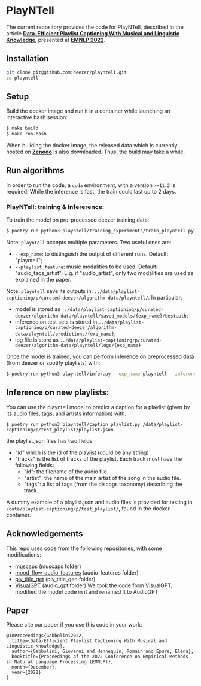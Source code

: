 # PlayNTell
The current repository provides the code for PlayNTell, described in the article [**Data-Efficient Playlist Captioning With Musical and Linguistic Knowledge**](), presented at [**EMNLP 2022**](https://2022.emnlp.org).

## Installation

```sh
git clone git@github.com:deezer/playntell.git
cd playntell
```

## Setup

Build the docker image and run it in a container while launching an interactive bash session:

```sh
$ make build
$ make run-bash
```

When building the docker image, the released data which is currently hosted on [**Zenodo**](https://zenodo.org/record/7427231) is also downloaded. Thus, the build may take a while.

## Run algorithms

In order to run the code, a ``cuda`` environment, with a version ``>=11.2`` is required. While the inference is fast, the train could last up to 2 days.

### PlayNTell: training & infererence:

To train the model on pre-processed deezer training data:
```sh
$ poetry run python3 playntell/training_experiments/train_playntell.py
```

Note: `playntell` accepts multiple parameters. Two useful ones are:

- `--exp_name`: to distinguish the output of different runs. Default: "playntell";
- `--playlist_feature`: music modalities to be used. Default: "audio_tags_artist". E.g. if "audio_artist", only two modalities are used as explained in the paper.

Note: `playntell` save its outputs in: ``../data/playlist-captioning/p/curated-deezer/algorithm-data/playntell/``. In particular:

- model is stored as ``../data/playlist-captioning/p/curated-deezer/algorithm-data/playntell/saved_models/{exp_name}/best.pth``;
- inference on test sets is stored in ``../data/playlist-captioning/p/curated-deezer/algorithm-data/playntell/predictions/{exp_name}``;
- log file is store as ``../data/playlist-captioning/p/curated-deezer/algorithm-data/playntell/logs/{exp_name}``


Once the model is trained, you can perform inference on preprocessed data (from deezer or spotify playlists) with:
```sh
$ poetry run python3 playntell/infer.py --exp_name playntell --inference_dataset_name curated-deezer
```


## Inference on new playlists:

You can use the playntell model to predict a caption for a playlist (given by its audio files, tags, and artists information) with:
```
$ poetry run python3 playntell/caption_playlist.py /data/playlist-captioning/p/test_playlist/playlist.json
```
the playlist.json files has two fields:
- "id" which is the id of the playlist (could be any string)
- "tracks" is the list of tracks of the playlist. Each track must have the following fields:
    - "id": the filename of the audio file.
    - "artist": the name of the main artist of the song in the audio file.
    - "tags": a list of tags (from the discogs taxonomy) describing the track.

A dummy example of a playlist.json and audio files is provided for testing in `/data/playlist-captioning/p/test_playlist/`, found in the docker container.



## Acknowledgements

This repo uses code from the following repositories, with some modifications:

* [muscaps](https://github.com/ilaria-manco/muscaps) (muscaps folder)
* [mood_flow_audio_features](https://github.deezerdev.com/rhennequin/mood_flow_audio_features) (audio_features folder)
* [ply_title_get](https://github.com/SeungHeonDoh/ply_title_gen) (ply_title_gen folder)
* [VisualGPT](https://github.com/Vision-CAIR/VisualGPT) (audio_gpt folder)
We took the code from VisualGPT, modified the model code in it and renamed it to AudioGPT

## Paper

Please cite our paper if you use this code in your work:
```
@InProceedings{Gabbolini2022,
  title={Data-Efficient Playlist Captioning With Musical and Linguistic Knowledge},
  author={Gabbolini, Giovanni and Hennequin, Romain and Epure, Elena},
  booktitle={Proceedings of the 2022 Conference on Empirical Methods in Natural Language Processing (EMNLP)},
  month={December},
  year={2022}
}
```
